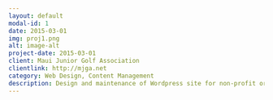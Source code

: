 ```yaml
---
layout: default
modal-id: 1
date: 2015-03-01
img: proj1.png
alt: image-alt
project-date: 2015-03-01
client: Maui Junior Golf Association
clientlink: http://mjga.net
category: Web Design, Content Management
description: Design and maintenance of Wordpress site for non-profit organization. Manage social media and content creation.
---
```


